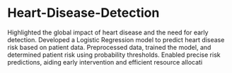 # Heart-Disease-Detection
Highlighted the global impact of heart disease and the need for early detection. 
Developed a Logistic Regression model to predict heart disease risk based on patient data. 
Preprocessed data, trained the model, and determined patient risk using probability thresholds. 
Enabled precise risk predictions, aiding early intervention and efficient resource allocati
